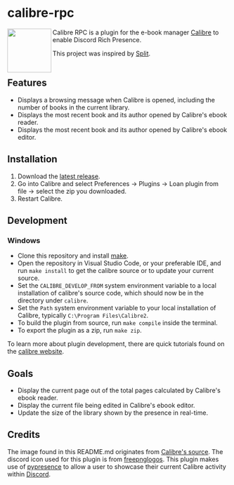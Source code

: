 # calibre-rpc
<img align="left" src="https://github.com/die/calibre-rpc/assets/48879283/b461e093-3d29-4042-b1e0-4091d9f37295" height="100" width="100"/>

Calibre RPC is a plugin for the e-book manager [Calibre](https://calibre-ebook.com/) to enable Discord Rich Presence.

This project was inspired by [Split](https://www.mobileread.com/forums/showthread.php?t=352476).
<br><br>
## Features
- Displays a browsing message when Calibre is opened, including the number of books in the current library.
- Displays the most recent book and its author opened by Calibre's ebook reader.
- Displays the most recent book and its author opened by Calibre's ebook editor.

## Installation

1. Download the [latest release](https://github.com/die/calibre-rpc/releases/latest).
2. Go into Calibre and select Preferences -> Plugins -> Loan plugin from file -> select the zip you downloaded.
3. Restart Calibre.

## Development
### Windows
- Clone this repository and install [make](https://gnuwin32.sourceforge.net/packages/make.htm).
- Open the repository in Visual Studio Code, or your preferable IDE, and run `make install` to get the calibre source or to update your current source.
- Set the `CALIBRE_DEVELOP_FROM` system environment variable to a local installation of calibre's source code, which should now be in the directory under `calibre`.
- Set the `Path` system environment variable to your local installation of Calibre, typically `C:\Program Files\Calibre2`.
- To build the plugin from source, run `make compile` inside the terminal.
- To export the plugin as a zip, run `make zip`.

To learn more about plugin development, there are quick tutorials found on the [calibre website](https://manual.calibre-ebook.com/creating_plugins.html).

## Goals
- Display the current page out of the total pages calculated by Calibre's ebook reader.
- Display the current file being edited in Calibre's ebook editor.
- Update the size of the library shown by the presence in real-time.

## Credits
The image found in this README.md originates from [Calibre's source](https://github.com/kovidgoyal/calibre).
The discord icon used for this plugin is from [freepnglogos](https://www.freepnglogos.com/images/discord-logo-png-7622.html).
This plugin makes use of [pypresence](https://github.com/qwertyquerty/pypresence) to allow a user to showcase their current Calibre activity within [Discord](https://discord.com/).
